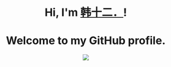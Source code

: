 <h1 align="center">Hi, I'm <a href="https://blog.csdn.net/qq_15806943">韩十二．</a>!</h1>
<h1 align="center">Welcome to my GitHub profile.</h1>

<p align="center">
  <a href="https://blog.csdn.net/qq_15806943"><img src="https://github-readme-stats.vercel.app/api?username=H-Zeus&hide_border=true&show_icons=true&hide_title=true"></a>
</p>
